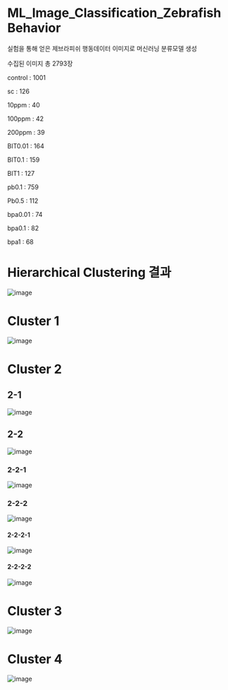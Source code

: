 # ML_Image_Classification_ZebrafishBehavior
실험을 통해 얻은 제브라피쉬 행동데이터 이미지로 머신러닝 분류모델 생성

수집된 이미지 총 2793장

control : 1001

sc : 126

10ppm : 40

100ppm : 42

200ppm : 39

BIT0.01 : 164

BIT0.1 : 159

BIT1 : 127

pb0.1 : 759

Pb0.5 : 112

bpa0.01 : 74

bpa0.1 : 82

bpa1 : 68

# Hierarchical Clustering 결과
![image](https://user-images.githubusercontent.com/39324421/114260296-de9d4300-9a0e-11eb-8870-8bb6a5e1d144.png)

# Cluster 1
![image](https://user-images.githubusercontent.com/39324421/114260043-5b2f2200-9a0d-11eb-9c82-3ae1102b0a38.png)

# Cluster 2
## 2-1
![image](https://user-images.githubusercontent.com/39324421/114260046-5f5b3f80-9a0d-11eb-9fef-b52c30ff797e.png)
## 2-2
![image](https://user-images.githubusercontent.com/39324421/114260117-e3152c00-9a0d-11eb-901a-61330b723522.png)
### 2-2-1
![image](https://user-images.githubusercontent.com/39324421/114260122-eb6d6700-9a0d-11eb-8be5-05c015390a86.png)
### 2-2-2
![image](https://user-images.githubusercontent.com/39324421/114260125-f0cab180-9a0d-11eb-9a06-fbc638f7603b.png)
#### 2-2-2-1
![image](https://user-images.githubusercontent.com/39324421/114260139-f627fc00-9a0d-11eb-8e6c-72ea9ec4568f.png)
#### 2-2-2-2
![image](https://user-images.githubusercontent.com/39324421/114260142-f88a5600-9a0d-11eb-8b0c-0b964c12b597.png)

# Cluster 3
![image](https://user-images.githubusercontent.com/39324421/114260133-f4f6cf00-9a0d-11eb-8fe4-6c220550ed1d.png)

# Cluster 4
![image](https://user-images.githubusercontent.com/39324421/114260124-ef00ee00-9a0d-11eb-8f0e-a41c0e5e4b69.png)

